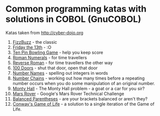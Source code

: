 # Common programming katas with solutions in COBOL (GnuCOBOL)

Katas taken from http://cyber-dojo.org

1. [FizzBuzz](https://github.com/mikebharris/COBOL-katas/tree/master/COBOL-FizzBuzz) - the classic
1. [Friday the 13th](https://github.com/mikebharris/COBOL-katas/tree/master/COBOL-Friday-The-13th) - :O
1. [Ten Pin Bowling Game](https://github.com/mikebharris/COBOL-katas/tree/master/COBOL-Ten-Pin-Bowling-Game) - help you keep score
1. [Roman Numerals](https://github.com/mikebharris/COBOL-katas/tree/master/COBOL-Roman-Numerals) - for time travellers
1. [Reverse Roman](https://github.com/mikebharris/COBOL-katas/tree/master/COBOL-Reverse-Roman) - for time travellers the other way
2. [100 Doors](https://github.com/mikebharris/COBOL-katas/tree/master/COBOL-100-Doors) - shut that door, open that door
3. [Number Names](https://github.com/mikebharris/COBOL-katas/tree/master/COBOL-Number-Names) - spelling out integers in words
1. [Number Chains](https://github.com/mikebharris/COBOL-katas/tree/master/COBOL-Number-Chains) - working out how many times before a repeating number occurs when you do some manipulation of an original number.
4. [Monty Hall](https://github.com/mikebharris/COBOL-katas/tree/master/COBOL-Monty-Hall) - The Monty Hall problem - a goat or a car for you sir?
5. [Mars Rover](https://github.com/mikebharris/COBOL-katas/tree/master/COBOL-Mars-Rover) - Google's Mars Rover Technical Challenge
6. [Balanced Parentheses](https://github.com/mikebharris/COBOL-katas/tree/master/COBOL-Balanced-Parentheses) - are your brackets balanced or aren't they?
6. [Conway's Game of Life](https://github.com/mikebharris/COBOL-katas/tree/master/COBOL-Game-of-Life) - a solution to a single iteration of the Game of Life.
